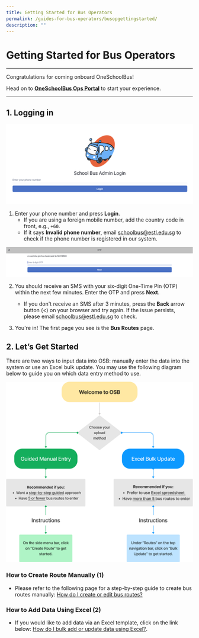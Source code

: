 ```yaml
---
title: Getting Started for Bus Operators
permalink: /guides-for-bus-operators/busopgettingstarted/
description: ""
---
```

# Getting Started for Bus Operators

----------
Congratulations for coming onboard OneSchoolBus!

Head on to [**OneSchoolBus Ops Portal**](https://go.gov.sg/osb) to start your experience.

----------

## **1. Logging in**

![](/images/Operator/osb%20ops%2001%20log%20in.png)

1. Enter your phone number and press **Login**.
   - If you are using a foreign mobile number, add the country code in front, e.g., `+60`.
   - If it says **Invalid phone number**, email [schoolbus@estl.edu.sg](mailto:schoolbus@estl.edu.sg) to check if the phone number is registered in our system.

![](/images/Operator/osb%20ops%2002%20otp.png)

2. You should receive an SMS with your six-digit One-Time Pin (OTP) within the next few minutes. Enter the OTP and press **Next**.
   - If you don't receive an SMS after 3 minutes, press the **Back** arrow button (&lt;) on your browser and try again. If the issue persists, please email [schoolbus@estl.edu.sg](mailto:schoolbus@estl.edu.sg) to check.

3. You're in! The first page you see is the **Bus Routes** page.

## **2. Let’s Get Started**

There are two ways to input data into OSB: manually enter the data into the system or use an Excel bulk update. You may use the following diagram below to guide you on which data entry method to use.

![](/images/Operator/osb%20ops%2003%20routes-home-flowchart.png)

### **How to Create Route Manually (1)**

- Please refer to the following page for a step-by-step guide to create bus routes manually:
   [How do I create or edit bus routes?](https://www.notion.so/How-do-I-create-or-edit-bus-routes-b9ec2ab69c2d4c208f1c2426c96ad952?pvs=21)

### **How to Add Data Using Excel (2)**

- If you would like to add data via an Excel template, click on the link below:
   [How do I bulk add or update data using Excel?](https://www.notion.so/How-do-I-bulk-add-or-update-data-using-excel-7a3fd58c3ce64784a377c27b36b3bb4b?pvs=21).